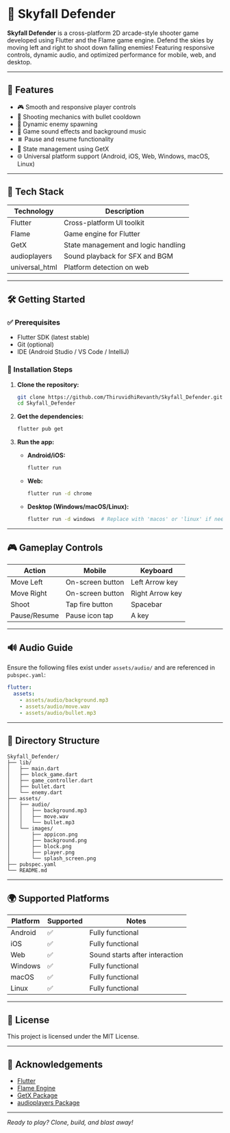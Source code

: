 # 🌌 Skyfall Defender

**Skyfall Defender** is a cross-platform 2D arcade-style shooter game developed using Flutter and the Flame game engine. Defend the skies by moving left and right to shoot down falling enemies! Featuring responsive controls, dynamic audio, and optimized performance for mobile, web, and desktop.

---

## 🎯 Features

- 🎮 Smooth and responsive player controls
- 🔫 Shooting mechanics with bullet cooldown
- 👾 Dynamic enemy spawning
- 🎵 Game sound effects and background music
- ⏸️ Pause and resume functionality
- 🧠 State management using GetX
- 🌐 Universal platform support (Android, iOS, Web, Windows, macOS, Linux)

---

## 🚀 Tech Stack

| Technology      | Description                         |
| --------------- | ----------------------------------- |
| Flutter         | Cross-platform UI toolkit           |
| Flame           | Game engine for Flutter             |
| GetX            | State management and logic handling |
| audioplayers    | Sound playback for SFX and BGM      |
| universal_html  | Platform detection on web           |

---

## 🛠️ Getting Started

### ✅ Prerequisites

- Flutter SDK (latest stable)
- Git (optional)
- IDE (Android Studio / VS Code / IntelliJ)

### 🔧 Installation Steps

1. **Clone the repository:**
   ```bash
   git clone https://github.com/ThiruvidhiRevanth/Skyfall_Defender.git
   cd Skyfall_Defender
   ```

2. **Get the dependencies:**
   ```bash
   flutter pub get
   ```

3. **Run the app:**

   - **Android/iOS:**
     ```bash
     flutter run
     ```
   - **Web:**
     ```bash
     flutter run -d chrome
     ```
   - **Desktop (Windows/macOS/Linux):**
     ```bash
     flutter run -d windows  # Replace with 'macos' or 'linux' if needed
     ```

---

## 🎮 Gameplay Controls

| Action        | Mobile            | Keyboard        |
| ------------- | ----------------- | --------------- |
| Move Left     | On-screen button  | Left Arrow key  |
| Move Right    | On-screen button  | Right Arrow key |
| Shoot         | Tap fire button   | Spacebar        |
| Pause/Resume  | Pause icon tap    | A key           |

---

## 🔊 Audio Guide

Ensure the following files exist under `assets/audio/` and are referenced in `pubspec.yaml`:
```yaml
flutter:
  assets:
    - assets/audio/background.mp3
    - assets/audio/move.wav
    - assets/audio/bullet.mp3
```


---

## 📁 Directory Structure

```
Skyfall_Defender/
├── lib/
│   ├── main.dart
│   ├── block_game.dart
│   ├── game_controller.dart
│   ├── bullet.dart
│   └── enemy.dart
├── assets/
│   ├── audio/
│   │   ├── background.mp3
│   │   ├── move.wav
│   │   └── bullet.mp3
│   └── images/
│       ├── appicon.png
│       ├── background.png
│       ├── block.png
│       ├── player.png
│       └── splash_screen.png
├── pubspec.yaml
└── README.md
```

---

## 🌍 Supported Platforms

| Platform | Supported | Notes                        |
| -------- | --------- | --------------------------- |
| Android  | ✅        | Fully functional            |
| iOS      | ✅        | Fully functional            |
| Web      | ✅        | Sound starts after interaction |
| Windows  | ✅        | Fully functional            |
| macOS    | ✅        | Fully functional            |
| Linux    | ✅        | Fully functional            |





---

## 📃 License

This project is licensed under the MIT License.

---

## 🙌 Acknowledgements

- [Flutter](https://flutter.dev/)
- [Flame Engine](https://flame-engine.org/)
- [GetX Package](https://pub.dev/packages/get)
- [audioplayers Package](https://pub.dev/packages/audioplayers)

---

_Ready to play? Clone, build, and blast away!_
